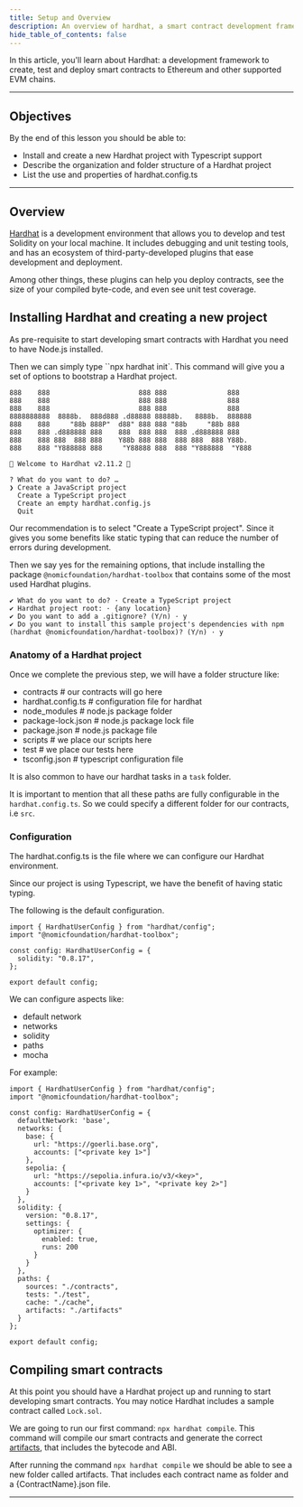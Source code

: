 ```yaml
---
title: Setup and Overview
description: An overview of hardhat, a smart contract development framework
hide_table_of_contents: false
---
```


In this article, you'll learn about Hardhat: a development framework to create, test and deploy smart contracts to Ethereum and other supported EVM chains.

---

## Objectives

By the end of this lesson you should be able to:

- Install and create a new Hardhat project with Typescript support
- Describe the organization and folder structure of a Hardhat project
- List the use and properties of hardhat.config.ts

---

## Overview

[Hardhat] is a development environment that allows you to develop and test Solidity on your local machine. It includes debugging and unit testing tools, and has an ecosystem of third-party-developed plugins that ease development and deployment.

Among other things, these plugins can help you deploy contracts, see the size of your compiled byte-code, and even see unit test coverage.

## Installing Hardhat and creating a new project

As pre-requisite to start developing smart contracts with Hardhat you need to have Node.js installed.

Then we can simply type ``npx hardhat init`. This command will give you a set of options to bootstrap a Hardhat project.

```
888    888                      888 888               888
888    888                      888 888               888
888    888                      888 888               888
8888888888  8888b.  888d888 .d88888 88888b.   8888b.  888888
888    888     "88b 888P"  d88" 888 888 "88b     "88b 888
888    888 .d888888 888    888  888 888  888 .d888888 888
888    888 888  888 888    Y88b 888 888  888 888  888 Y88b.
888    888 "Y888888 888     "Y88888 888  888 "Y888888  "Y888

👷 Welcome to Hardhat v2.11.2 👷‍

? What do you want to do? …
❯ Create a JavaScript project
  Create a TypeScript project
  Create an empty hardhat.config.js
  Quit
```

Our recommendation is to select "Create a TypeScript project". Since it gives you some benefits like static typing that can reduce the number of errors during development.

Then we say yes for the remaining options, that include installing the package `@nomicfoundation/hardhat-toolbox` that contains some of the most used Hardhat plugins.

```
✔ What do you want to do? · Create a TypeScript project
✔ Hardhat project root: · {any location}
✔ Do you want to add a .gitignore? (Y/n) · y
✔ Do you want to install this sample project's dependencies with npm (hardhat @nomicfoundation/hardhat-toolbox)? (Y/n) · y
```

### Anatomy of a Hardhat project

Once we complete the previous step, we will have a folder structure like:

- contracts # our contracts will go here
- hardhat.config.ts # configuration file for hardhat
- node_modules # node.js package folder
- package-lock.json # node.js package lock file
- package.json # node.js package file
- scripts # we place our scripts here
- test # we place our tests here
- tsconfig.json # typescript configuration file

It is also common to have our hardhat tasks in a `task` folder.

It is important to mention that all these paths are fully configurable in the `hardhat.config.ts`. So we could specify a different folder for our contracts, i.e `src`.

### Configuration

The hardhat.config.ts is the file where we can configure our Hardhat environment.

Since our project is using Typescript, we have the benefit of having static typing.

The following is the default configuration.

```
import { HardhatUserConfig } from "hardhat/config";
import "@nomicfoundation/hardhat-toolbox";

const config: HardhatUserConfig = {
  solidity: "0.8.17",
};

export default config;
```

We can configure aspects like:

- default network
- networks
- solidity
- paths
- mocha

For example:

```
import { HardhatUserConfig } from "hardhat/config";
import "@nomicfoundation/hardhat-toolbox";

const config: HardhatUserConfig = {
  defaultNetwork: 'base',
  networks: {
    base: {
      url: "https://goerli.base.org",
      accounts: ["<private key 1>"]
    },
    sepolia: {
      url: "https://sepolia.infura.io/v3/<key>",
      accounts: ["<private key 1>", "<private key 2>"]
    }
  },
  solidity: {
    version: "0.8.17",
    settings: {
      optimizer: {
        enabled: true,
        runs: 200
      }
    }
  },
  paths: {
    sources: "./contracts",
    tests: "./test",
    cache: "./cache",
    artifacts: "./artifacts"
  }
};

export default config;
```

## Compiling smart contracts

At this point you should have a Hardhat project up and running to start developing smart contracts. You may notice Hardhat includes a sample contract called `Lock.sol`.

We are going to run our first command: `npx hardhat compile`. This command will compile our smart contracts and generate the correct [artifacts](https://hardhat.org/hardhat-runner/docs/advanced/artifacts), that includes the bytecode and ABI.

After running the command `npx hardhat compile` we should be able to see a new folder called artifacts. That includes each contract name as folder and a {ContractName}.json file.

---

[Solidity Docs]: https://docs.soliditylang.org/en/v0.8.17/
[Remix Project]: https://remix-project.org/
[Hardhat]: https://hardhat.org/
[Compilation Artifacts]: https://hardhat.org/hardhat-runner/docs/advanced/artifacts
